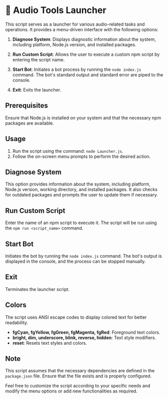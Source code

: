 # 🎵 Audio Tools Launcher

This script serves as a launcher for various audio-related tasks and operations. It provides a menu-driven interface with the following options:

1. **Diagnose System**: Displays diagnostic information about the system, including platform, Node.js version, and installed packages.

2. **Run Custom Script**: Allows the user to execute a custom npm script by entering the script name.

3. **Start Bot**: Initiates a bot process by running the `node index.js` command. The bot's standard output and standard error are piped to the console.

4. **Exit**: Exits the launcher.

## Prerequisites

Ensure that Node.js is installed on your system and that the necessary npm packages are available.

## Usage

1. Run the script using the command: `node Launcher.js`.
2. Follow the on-screen menu prompts to perform the desired action.

## Diagnose System

This option provides information about the system, including platform, Node.js version, working directory, and installed packages. It also checks for outdated packages and prompts the user to update them if necessary.

## Run Custom Script

Enter the name of an npm script to execute it. The script will be run using the `npm run <script_name>` command.

## Start Bot

Initiates the bot by running the `node index.js` command. The bot's output is displayed in the console, and the process can be stopped manually.

## Exit

Terminates the launcher script.

## Colors

The script uses ANSI escape codes to display colored text for better readability.

- **fgCyan, fgYellow, fgGreen, fgMagenta, fgRed**: Foreground text colors.
- **bright, dim, underscore, blink, reverse, hidden**: Text style modifiers.
- **reset**: Resets text styles and colors.

## Note

This script assumes that the necessary dependencies are defined in the `package.json` file. Ensure that the file exists and is properly configured.

Feel free to customize the script according to your specific needs and modify the menu options or add new functionalities as required.
